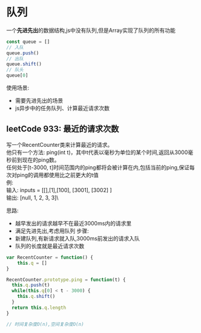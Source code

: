 # 队列
一个**先进先出**的数据结构,js中没有队列,但是Array实现了队列的所有功能
```js
const queue = []
// 入队
queue.push()
// 出队
queue.shift()
// 队头
queue[0]
```
使用场景: 
- 需要先进先出的场景
- js异步中的任务队列、计算最近请求次数

## leetCode 933: 最近的请求次数
写一个RecentCounter类来计算最近的请求。\
他只有一个方法: ping(int t)，其中t代表以毫秒为单位的某个时间,返回从3000毫秒前到现在的ping数。\
任何处于[t-3000, t]时间范围内的ping都将会被计算在内,包括当前的ping,保证每次对ping的调用都使用比之前更大的t值\
例:\
输入: inputs = [[],[1],[100], [3001], [3002] ]\
输出: [null, 1, 2, 3, 3]\


思路:
- 越早发出的请求越早不在最近3000ms内的请求里
- 满足先进先出,考虑用队列
步骤:
- 新建队列,有新请求就入队,3000ms前发出的请求入队
- 队列的长度就是最近请求次数
```js
var RecentCounter = function() {
    this.q = []
}

RecentCounter.prototype.ping = function(t) {
  this.q.push(t)
  while(this.q[0] < t - 3000) {
    this.q.shift()
  }
  return this.q.length
}

// 时间复杂度O(n),空间复杂度O(n)
```